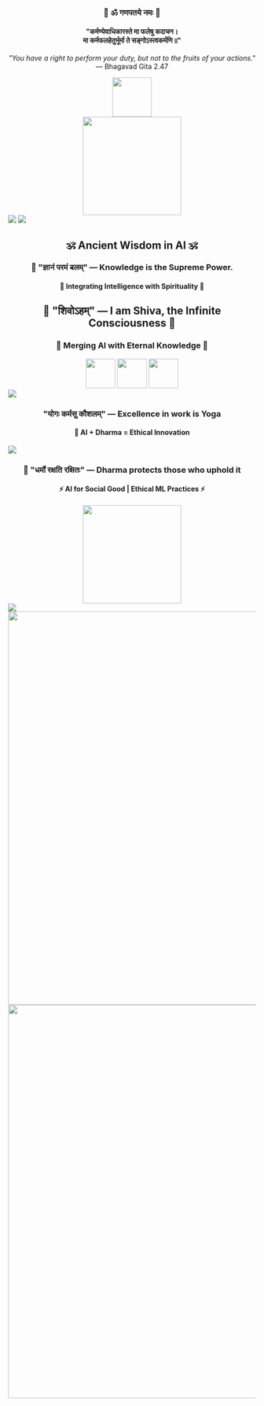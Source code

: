 <div align="center">
  <h3>🔱 ॐ गणपतये नमः 🔱</h3>
  <h4>
    "कर्मण्येवाधिकारस्ते मा फलेषु कदाचन।<br>
    मा कर्मफलहेतुर्भूर्मा ते सङ्गोऽस्त्वकर्मणि॥"
  </h4>
  <p><i>"You have a right to perform your duty, but not to the fruits of your actions."</i> — Bhagavad Gita 2.47</p>
</div>

<div align="center">
  <img src="https://upload.wikimedia.org/wikipedia/commons/thumb/7/7a/Om_symbol.svg/200px-Om_symbol.svg.png" width="80px">
</div>

<div align="center">
  <img src="https://media.giphy.com/media/26AHONQ79FdWZhAI0/giphy.gif" width="200px">
</div>

<img src="https://readme-typing-svg.herokuapp.com?font=Fira+Code&size=22&duration=3000&pause=1000&color=FFA500&center=true&vCenter=true&random=false&width=500&lines=🕉️+Harnessing+the+Power+of+AI!;🔱+Innovation+Meets+Spirituality!;🧘‍♂️+Balance+of+Tech+and+Wisdom!"/>

<img src="https://capsule-render.vercel.app/api?type=waving&color=0:FF9933,100:FFD700&height=180&section=header&text=ॐ%20Rohit%20Vyavahare%20ॐ&fontSize=75&animation=fadeIn&fontAlignY=42&fontColor=FFFFFF&fontAlign=50"/>


<div align="center">
  <h2>🕉️ Ancient Wisdom in AI 🕉️</h2>
  <h3>🧠 "ज्ञानं परमं बलम्" — Knowledge is the Supreme Power.</h3>
  <h4>🔱 Integrating Intelligence with Spirituality 🔱</h4>
</div>


<div align="center">
  <h2>🔱 "शिवोऽहम्" — I am Shiva, the Infinite Consciousness 🔱</h2>
  <h3>🧠 Merging AI with Eternal Knowledge 🧠</h3>
</div>

<div align="center">
  <img src="https://upload.wikimedia.org/wikipedia/commons/thumb/3/3a/Trishul_symbol.svg/200px-Trishul_symbol.svg.png" width="60px">
  <img src="https://upload.wikimedia.org/wikipedia/commons/thumb/7/7a/Om_symbol.svg/200px-Om_symbol.svg.png" width="60px">
  <img src="https://upload.wikimedia.org/wikipedia/commons/thumb/3/3f/Damru.svg/120px-Damru.svg.png" width="60px">
</div>


<img src="https://capsule-render.vercel.app/api?type=waving&color=0:000000,100:8B0000&height=180&section=header&text=🔱%20Rohit%20Vyavahare%20🔱&fontSize=75&animation=fadeIn&fontAlignY=42&fontColor=FFFFFF&fontAlign=50"/>





<div align="center">
  <h3>"योगः कर्मसु कौशलम्" — Excellence in work is Yoga</h3>
  <h4>🤖 AI + Dharma = Ethical Innovation</h4>
</div>

<img src="https://capsule-render.vercel.app/api?type=waving&color=0:0000FF,100:87CEEB&height=180&section=header&text=🛡%20Rohit%20Vyavahare%20🛡&fontSize=75&animation=fadeIn&fontAlignY=42&fontColor=FFFFFF&fontAlign=50"/>





<div align="center">
  <h3>🏹 "धर्मो रक्षति रक्षितः" — Dharma protects those who uphold it</h3>
  <h4>⚡ AI for Social Good | Ethical ML Practices ⚡</h4>
</div>

<div align="center">
  <img src="https://media.giphy.com/media/3o7abldj0b3rxrZUxW/giphy.gif" width="200px">
</div>

<img src="https://readme-typing-svg.herokuapp.com?font=Fira+Code&size=22&duration=3000&pause=1000&color=FF4500&center=true&vCenter=true&random=false&width=500&lines=🕉️+Harnessing+the+Power+of+AI!;⚡+Bringing+Tech+and+Dharma+Together!;🌌+Exploring+the+Cosmos+of+ML!"/>



<div align="center">
  <img src="https://media.giphy.com/media/26AHONQ79FdWZhAI0/giphy.gif" width="800px">
</div>



<div align="center">
  <img src="https://media.giphy.com/media/26AHONQ79FdWZhAI0/giphy.gif" width="800px">
</div>

